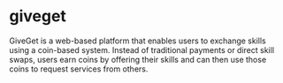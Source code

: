# giveget
GiveGet is a web-based platform that enables users to exchange skills using a coin-based system. Instead of traditional payments or direct skill swaps, users earn coins by offering their skills and can then use those coins to request services from others. 
